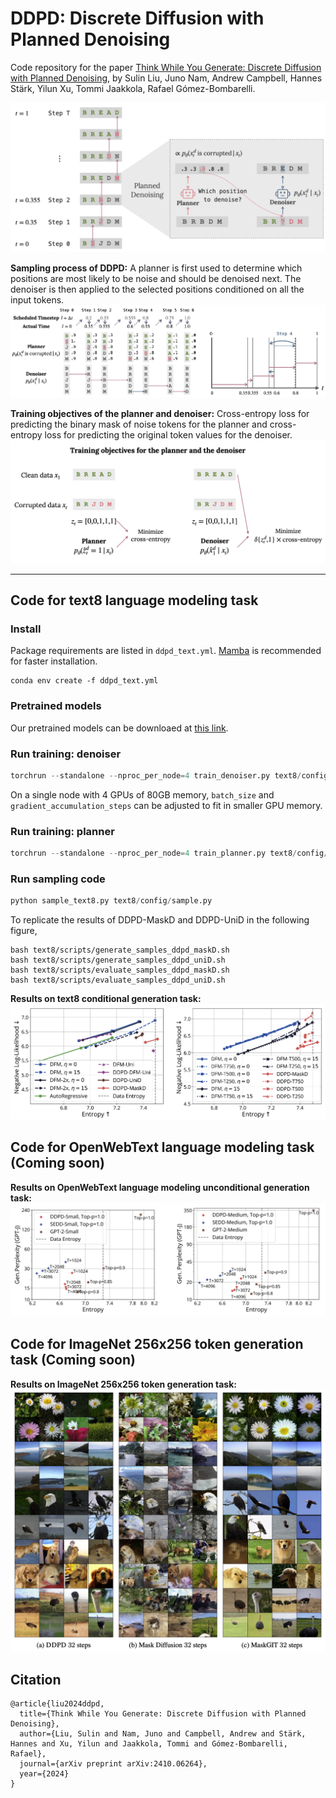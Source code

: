 # DDPD: Discrete Diffusion with Planned Denoising
Code repository for the paper [Think While You Generate: Discrete Diffusion with Planned Denoising](https://arxiv.org/abs/2410.06264),
by Sulin Liu, Juno Nam, Andrew Campbell, Hannes Stärk, Yilun Xu, Tommi Jaakkola, Rafael Gómez-Bombarelli.

![DDPD overview](./assets/ddpd_main.png)

**Sampling process of DDPD:**
A planner is first used to determine which positions are most likely to be noise and should be denoised next. The denoiser is then applied to the selected positions conditioned on all the input tokens.
![Sampling process](./assets/sampling_process.png)

**Training objectives of the planner and denoiser:**
Cross-entropy loss for predicting the binary mask of noise tokens for the planner and cross-entropy loss for predicting the original token values for the denoiser.
![Training objectives](./assets/training_objectives.png)




--- 
## Code for text8 language modeling task
### Install
Package requirements are listed in `ddpd_text.yml`. [Mamba](https://mamba.readthedocs.io/en/latest/) is recommended for faster installation.

```shell
conda env create -f ddpd_text.yml
```

### Pretrained models
Our pretrained models can be downloaed at [this link](https://huggingface.co/sulinliu/ddpd/tree/main).

### Run training: denoiser
```python
torchrun --standalone --nproc_per_node=4 train_denoiser.py text8/config/train_denoiser.py --batch_size=512 --gradient_accumulation_steps=4 --resume_dir=None --wandb_run_name='ddpd_denoiser_mask' --model_type='ddpd_denoiser_mask'
```
On a single node with 4 GPUs of 80GB memory, `batch_size` and `gradient_accumulation_steps` can be adjusted to fit in smaller GPU memory.
### Run training: planner
```python
torchrun --standalone --nproc_per_node=4 train_planner.py text8/config/train_planner.py --batch_size=512 --gradient_accumulation_steps=4 --resume_dir=None --wandb_run_name='ddpd_planner' --model_type='ddpd_planner'
```

### Run sampling code
```python
python sample_text8.py text8/config/sample.py
```
To replicate the results of DDPD-MaskD and DDPD-UniD in the following figure,  
```shell
bash text8/scripts/generate_samples_ddpd_maskD.sh
bash text8/scripts/generate_samples_ddpd_uniD.sh
bash text8/scripts/evaluate_samples_ddpd_maskD.sh
bash text8/scripts/evaluate_samples_ddpd_uniD.sh
```
**Results on text8 conditional generation task:**
![Language modeling results](./assets/text8.png)

## Code for OpenWebText language modeling task (Coming soon)

**Results on OpenWebText language modeling unconditional generation task:**
![Language modeling results](./assets/owt.png)


## Code for ImageNet 256x256 token generation task (Coming soon)

**Results on ImageNet 256x256 token generation task:**
![ImageNet 256x256 token generation results](./assets/imagenet_256.png)

## Citation
```
@article{liu2024ddpd,
  title={Think While You Generate: Discrete Diffusion with Planned Denoising},
  author={Liu, Sulin and Nam, Juno and Campbell, Andrew and Stärk, Hannes and Xu, Yilun and Jaakkola, Tommi and Gómez-Bombarelli, Rafael},
  journal={arXiv preprint arXiv:2410.06264},
  year={2024}
}
```
